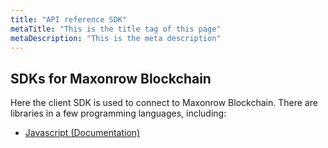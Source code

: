 ```yaml
---
title: "API reference SDK"
metaTitle: "This is the title tag of this page"
metaDescription: "This is the meta description"
---
```


## SDKs for Maxonrow Blockchain
Here the client SDK is used to connect to Maxonrow Blockchain. There are libraries in a few programming languages, including:

* [Javascript (Documentation)](https://docs.maxonrow.com/index.html "Javascript (Documentation)")

